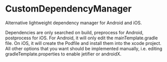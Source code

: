 # CustomDependencyManager
 Alternative lightweight dependency manager for Android and iOS.

Dependencies are only searched on build, preprocess for Android, postprocess for iOS. For Android, it will only edit the mainTemplate.gradle file. On iOS, it will create the Podfile and install them into the xcode project. All other options that you want should be implemented manually, i.e. editing gradleTemplate.properties to enable jetifier or androidX.
